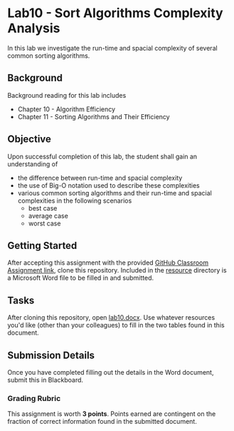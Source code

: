 # Lab10 - Sort Algorithms Complexity Analysis

In this lab we investigate the run-time and spacial complexity of several common sorting algorithms.

## Background

Background reading for this lab includes

* Chapter 10 - Algorithm Efficiency
* Chapter 11 - Sorting Algorithms and Their Efficiency

## Objective

Upon successful completion of this lab, the student shall gain an understanding of

* the difference between run-time and spacial complexity
* the use of Big-O notation used to describe these complexities
* various common sorting algorithms and their run-time and spacial complexities in the following scenarios
  * best case
  * average case
  * worst case

## Getting Started

After accepting this assignment with the provided [GitHub Classroom Assignment link](https://classroom.github.com/a/n7WGepA7), clone this repository. Included in the [resource](resource) directory is a Microsoft Word file to be filled in and submitted.

## Tasks

After cloning this repository, open [lab10.docx](resource/lab10.docx). Use whatever resources you'd like (other than your colleagues) to fill in the two tables found in this document.

## Submission Details

Once you have completed filling out the details in the Word document, submit this in Blackboard.

### Grading Rubric

This assignment is worth **3 points**. Points earned are contingent on the fraction of correct information found in the submitted document.
